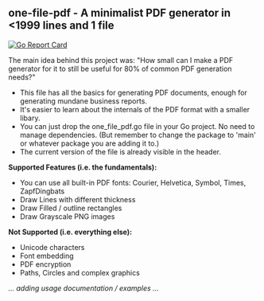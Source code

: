 ## one-file-pdf - A minimalist PDF generator in &lt;1999 lines and 1 file
[![Go Report Card](https://goreportcard.com/badge/github.com/balacode/one-file-pdf)](https://goreportcard.com/report/github.com/balacode/one-file-pdf)  

The main idea behind this project was: "How small can I make a PDF generator for it to still be useful for 80% of common PDF generation needs?"

- This file has all the basics for generating PDF documents, enough for generating mundane business reports. 
- It's easier to learn about the internals of the PDF format with a smaller libary.
- You can just drop the one_file_pdf.go file in your Go project. No need to manage dependencies. (But remember to change the package to 'main' or whatever package you are adding it to.)
- The current version of the file is already visible in the header.

**Supported Features (i.e. the fundamentals):**
- You can use all built-in PDF fonts: Courier, Helvetica, Symbol, Times, ZapfDingbats
- Draw Lines with different thickness
- Draw Filled / outline rectangles
- Draw Grayscale PNG images

**Not Supported (i.e. everything else):**
- Unicode characters
- Font embedding
- PDF encryption
- Paths, Circles and complex graphics

*... adding usage documentation / examples ...*
